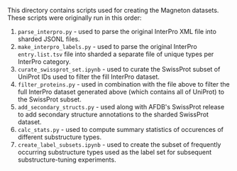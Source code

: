 This directory contains scripts used for creating the Magneton datasets. These scripts were originally run in this order:
  1. `parse_interpro.py` - used to parse the original InterPro XML file into sharded JSONL files.
  2. `make_interpro_labels.py` - used to parse the original InterPro `entry.list.tsv` file into sharded a separate file of unique types per InterPro category.
  3. `curate_swissprot_set.ipynb` - used to curate the SwissProt subset of UniProt IDs used to filter the fill InterPro dataset.
  4. `filter_proteins.py` - used in combination with the file above to filter the full InterPro dataset generated above (which contains all of UniProt) to the SwissProt subset.
  5. `add_secondary_structs.py` - used along with AFDB's SwissProt release to add secondary structure annotations to the sharded SwissProt dataset.
  6. `calc_stats.py` - used to compute summary statistics of occurences of different substructure types.
  7. `create_label_subsets.ipynb` - used to create the subset of frequently occurring substructure types used as the label set for subsequent substructure-tuning experiments.